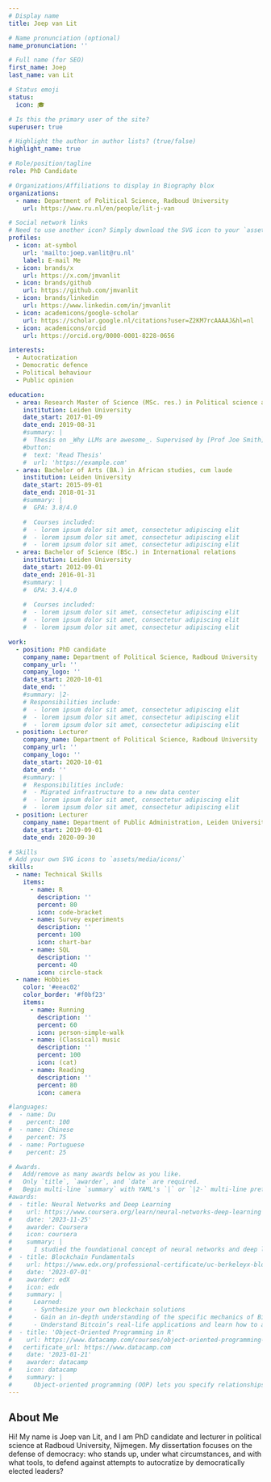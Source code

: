 ```yaml
---
# Display name
title: Joep van Lit

# Name pronunciation (optional)
name_pronunciation: ''

# Full name (for SEO)
first_name: Joep
last_name: van Lit

# Status emoji
status:
  icon: 🎓

# Is this the primary user of the site?
superuser: true

# Highlight the author in author lists? (true/false)
highlight_name: true

# Role/position/tagline
role: PhD Candidate

# Organizations/Affiliations to display in Biography blox
organizations:
  - name: Department of Political Science, Radboud University
    url: https://www.ru.nl/en/people/lit-j-van

# Social network links
# Need to use another icon? Simply download the SVG icon to your `assets/media/icons/` folder.
profiles:
  - icon: at-symbol
    url: 'mailto:joep.vanlit@ru.nl'
    label: E-mail Me
  - icon: brands/x
    url: https://x.com/jmvanlit
  - icon: brands/github
    url: https://github.com/jmvanlit
  - icon: brands/linkedin
    url: https://www.linkedin.com/in/jmvanlit
  - icon: academicons/google-scholar
    url: https://scholar.google.nl/citations?user=Z2KM7rcAAAAJ&hl=nl
  - icon: academicons/orcid
    url: https://orcid.org/0000-0001-8228-0656

interests:
  - Autocratization
  - Democratic defence
  - Political behaviour
  - Public opinion

education:
  - area: Research Master of Science (MSc. res.) in Political science and public administration, cum laude
    institution: Leiden University
    date_start: 2017-01-09
    date_end: 2019-08-31
    #summary: |
    #  Thesis on _Why LLMs are awesome_. Supervised by [Prof Joe Smith](https://example.com). Presented papers at 5 IEEE conferences with the contributions being published in 2 Springer journals.
    #button:
    #  text: 'Read Thesis'
    #  url: 'https://example.com'
  - area: Bachelor of Arts (BA.) in African studies, cum laude
    institution: Leiden University
    date_start: 2015-09-01
    date_end: 2018-01-31
    #summary: |
    #  GPA: 3.8/4.0

    #  Courses included:
    #  - lorem ipsum dolor sit amet, consectetur adipiscing elit
    #  - lorem ipsum dolor sit amet, consectetur adipiscing elit
    #  - lorem ipsum dolor sit amet, consectetur adipiscing elit
  - area: Bachelor of Science (BSc.) in International relations
    institution: Leiden University
    date_start: 2012-09-01
    date_end: 2016-01-31
    #summary: |
    #  GPA: 3.4/4.0
      
    #  Courses included:
    #  - lorem ipsum dolor sit amet, consectetur adipiscing elit
    #  - lorem ipsum dolor sit amet, consectetur adipiscing elit
    #  - lorem ipsum dolor sit amet, consectetur adipiscing elit

work:
  - position: PhD candidate
    company_name: Department of Political Science, Radboud University
    company_url: ''
    company_logo: ''
    date_start: 2020-10-01
    date_end: ''
    #summary: |2-
    # Responsibilities include:
    #  - lorem ipsum dolor sit amet, consectetur adipiscing elit
    #  - lorem ipsum dolor sit amet, consectetur adipiscing elit
    #  - lorem ipsum dolor sit amet, consectetur adipiscing elit
  - position: Lecturer
    company_name: Department of Political Science, Radboud University
    company_url: ''
    company_logo: ''
    date_start: 2020-10-01
    date_end: ''
    #summary: |
    #  Responsibilities include:
    #  - Migrated infrastructure to a new data center
    #  - lorem ipsum dolor sit amet, consectetur adipiscing elit
    #  - lorem ipsum dolor sit amet, consectetur adipiscing elit
  - position: Lecturer
    company_name: Department of Public Administration, Leiden University
    date_start: 2019-09-01
    date_end: 2020-09-30

# Skills
# Add your own SVG icons to `assets/media/icons/`
skills:
  - name: Technical Skills
    items:
      - name: R
        description: ''
        percent: 80
        icon: code-bracket
      - name: Survey experiments
        description: ''
        percent: 100
        icon: chart-bar
      - name: SQL
        description: ''
        percent: 40
        icon: circle-stack
  - name: Hobbies
    color: '#eeac02'
    color_border: '#f0bf23'
    items:
      - name: Running
        description: ''
        percent: 60
        icon: person-simple-walk
      - name: (Classical) music
        description: ''
        percent: 100
        icon: (cat)
      - name: Reading
        description: ''
        percent: 80
        icon: camera

#languages:
#  - name: Du
#    percent: 100
#  - name: Chinese
#    percent: 75
#  - name: Portuguese
#    percent: 25

# Awards.
#   Add/remove as many awards below as you like.
#   Only `title`, `awarder`, and `date` are required.
#   Begin multi-line `summary` with YAML's `|` or `|2-` multi-line prefix and indent 2 spaces below.
#awards:
#  - title: Neural Networks and Deep Learning
#    url: https://www.coursera.org/learn/neural-networks-deep-learning
#    date: '2023-11-25'
#    awarder: Coursera
#    icon: coursera
#    summary: |
#      I studied the foundational concept of neural networks and deep learning. By the end, I was familiar with the significant technological trends driving the rise of deep learning; build, #train, and apply fully connected deep neural networks; implement efficient (vectorized) neural networks; identify key parameters in a neural network’s architecture; and apply deep learning to #your own applications.
#  - title: Blockchain Fundamentals
#    url: https://www.edx.org/professional-certificate/uc-berkeleyx-blockchain-fundamentals
#    date: '2023-07-01'
#    awarder: edX
#    icon: edx
#    summary: |
#      Learned:
#      - Synthesize your own blockchain solutions
#      - Gain an in-depth understanding of the specific mechanics of Bitcoin
#      - Understand Bitcoin’s real-life applications and learn how to attack and destroy Bitcoin, Ethereum, smart contracts and Dapps, and alternatives to Bitcoin’s Proof-of-Work consensus #algorithm
#  - title: 'Object-Oriented Programming in R'
#    url: https://www.datacamp.com/courses/object-oriented-programming-with-s3-and-r6-in-r
#   certificate_url: https://www.datacamp.com
#    date: '2023-01-21'
#    awarder: datacamp
#    icon: datacamp
#    summary: |
#      Object-oriented programming (OOP) lets you specify relationships between functions and the objects that they can act on, helping you manage complexity in your code. This is an intermediate #level course, providing an introduction to OOP, using the S3 and R6 systems. S3 is a great day-to-day R programming tool that simplifies some of the functions that you write. R6 is especially #useful for industry-specific analyses, working with web APIs, and building GUIs.
---
```


## About Me

Hi! My name is Joep van Lit, and I am PhD candidate and lecturer in political science at Radboud University, Nijmegen. My dissertation focuses on the defense of democracy: who stands up, under what circumstances, and with what tools, to defend against attempts to autocratize by democratically elected leaders?